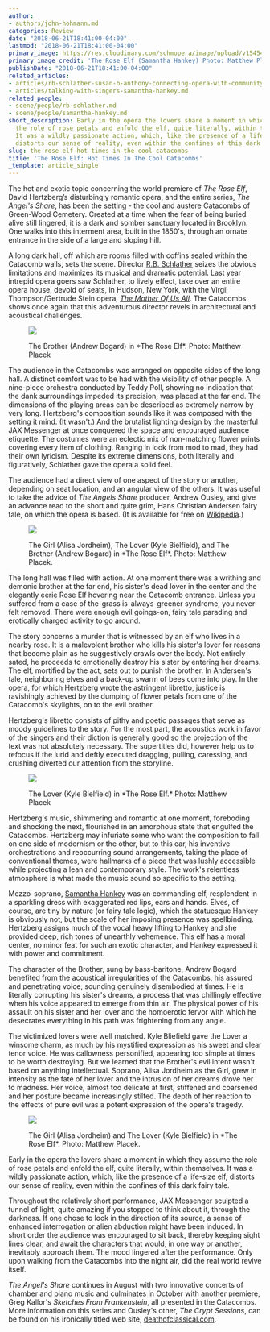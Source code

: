 ```yaml
---
author:
- authors/john-hohmann.md
categories: Review
date: "2018-06-21T18:41:00-04:00"
lastmod: "2018-06-21T18:41:00-04:00"
primary_image: https://res.cloudinary.com/schmopera/image/upload/v1545409169/media/webhook-uploads/1529620312128/sqTRE5.jpg.jpg
primary_image_credit: 'The Rose Elf (Samantha Hankey) Photo: Matthew Placek.'
publishDate: "2018-06-21T18:41:00-04:00"
related_articles:
- articles/rb-schlather-susan-b-anthony-connecting-opera-with-community.md
- articles/talking-with-singers-samantha-hankey.md
related_people:
- scene/people/rb-schlather.md
- scene/people/samantha-hankey.md
short_description: Early in the opera the lovers share a moment in which they assume
  the role of rose petals and enfold the elf, quite literally, within themselves.
  It was a wildly passionate action, which, like the presence of a life-size elf,
  distorts our sense of reality, even within the confines of this dark fairy tale.
slug: the-rose-elf-hot-times-in-the-cool-catacombs
title: 'The Rose Elf: Hot Times In The Cool Catacombs'
_template: article_single
---
```


The hot and exotic topic concerning the world premiere of *The Rose Elf*, David Hertzberg’s disturbingly romantic opera, and the entire series, *The Angel's Share*, has been the setting - the cool and austere Catacombs of Green-Wood Cemetery. Created at a time when the fear of being buried alive still lingered, it is a dark and somber sanctuary located in Brooklyn. One walks into this interment area, built in the 1850's, through an ornate entrance in the side of a large and sloping hill.

A long dark hall, off which are rooms filled with coffins sealed within the Catacomb walls, sets the scene. Director [R.B. Schlather](/scene/people/rb-schlather/) seizes the obvious limitations and maximizes its musical and dramatic potential. Last year intrepid opera goers saw Schlather, to lively effect, take over an entire opera house, devoid of seats, in Hudson, New York, with the Virgil Thompson/Gertrude Stein opera, [*The Mother Of Us All*](/rb-schlather-susan-b-anthony-connecting-opera-with-community/). The Catacombs shows once again that this adventurous director revels in architectural and acoustical challenges.

<figure data-type="image">

![](https://res.cloudinary.com/schmopera/image/upload/v1545409169/media/webhook-uploads/1529620406656/TRE7.jpg.jpg)

<figcaption>The Brother (Andrew Bogard) in *The Rose Elf*. Photo: Matthew Placek</figcaption>
</figure>

The audience in the Catacombs was arranged on opposite sides of the long hall. A distinct comfort was to be had with the visibility of other people. A nine-piece orchestra conducted by Teddy Poll, showing no indication that the dank surroundings impeded its precision, was placed at the far end. The dimensions of the playing areas can be described as extremely narrow by very long. Hertzberg's composition sounds like it was composed with the setting it mind. (It wasn't.) And the brutalist lighting design by the masterful JAX Messenger at once conquered the space and encouraged audience etiquette. The costumes were an eclectic mix of non-matching flower prints covering every item of clothing. Ranging in look from mod to mad, they had their own lyricism. Despite its extreme dimensions, both literally and figuratively, Schlather gave the opera a solid feel.

The audience had a direct view of one aspect of the story or another, depending on seat location, and an angular view of the others. It was useful to take the advice of *The Angels Share* producer, Andrew Ousley, and give an advance read to the short and quite grim, Hans Christian Andersen fairy tale, on which the opera is based. (It is available for free on [Wikipedia](https://en.wikisource.org/wiki/The_Elf_of_the_Rose).)

<figure data-type="image">

![](https://res.cloudinary.com/schmopera/image/upload/v1545409169/media/webhook-uploads/1529620398333/TRE2.jpg.jpg)

<figcaption>The Girl (Alisa Jordheim), The Lover (Kyle Bielfield), and The Brother (Andrew Bogard) in *The Rose Elf*. Photo: Matthew Placek.</figcaption>
</figure>
 
The long hall was filled with action. At one moment there was a writhing and demonic brother at the far end, his sister's dead lover in the center and the elegantly eerie Rose Elf hovering near the Catacomb entrance. Unless you suffered from a case of the-grass is-always-greener syndrome, you never felt removed. There were enough evil goings-on, fairy tale parading and erotically charged activity to go around.

The story concerns a murder that is witnessed by an elf who lives in a nearby rose. It is a malevolent brother who kills his sister's lover for reasons that become plain as he suggestively crawls over the body. Not entirely sated, he proceeds to emotionally destroy his sister by entering her dreams. The elf, mortified by the act, sets out to punish the brother. In Andersen's tale, neighboring elves and a back-up swarm of bees come into play. In the opera, for which Hertzberg wrote the astringent libretto, justice is ravishingly achieved by the dumping of flower petals from one of the Catacomb's skylights, on to the evil brother.

Hertzberg's libretto consists of pithy and poetic passages that serve as moody guidelines to the story. For the most part, the acoustics work in favor of the singers and their diction is generally good so the projection of the text was not absolutely necessary. The supertitles did, however help us to refocus if the lurid and deftly executed dragging, pulling, caressing, and crushing diverted our attention from the storyline.

<figure data-type="image">

![](https://res.cloudinary.com/schmopera/image/upload/v1545409169/media/webhook-uploads/1529620419769/TRE12.jpg.jpg)

<figcaption>The Lover (Kyle Bielfield) in *The Rose Elf.* Photo: Matthew Placek</figcaption>
</figure>

Hertzberg's music, shimmering and romantic at one moment, foreboding and shocking the next, flourished in an amorphous state that engulfed the Catacombs. Hertzberg may infuriate some who want the composition to fall on one side of modernism or the other, but to this ear, his inventive orchestrations and reoccurring sound arrangements, taking the place of conventional themes, were hallmarks of a piece that was lushly accessible while projecting a lean and contemporary style. The work's relentless atmosphere is what made the music sound so specific to the setting.

Mezzo-soprano, [Samantha Hankey](/talking-with-singers-samantha-hankey/) was an commanding elf, resplendent in a sparkling dress with exaggerated red lips, ears and hands. Elves, of course, are tiny by nature (or fairy tale logic), which the statuesque Hankey is obviously not, but the scale of her imposing presence was spellbinding. Hertzberg assigns much of the vocal heavy lifting to Hankey and she provided deep, rich tones of unearthly vehemence. This elf has a moral center, no minor feat for such an exotic character, and Hankey expressed it with power and commitment.

The character of the Brother, sung by bass-baritone, Andrew Bogard benefited from the acoustical irregularities of the Catacombs, his assured and penetrating voice, sounding genuinely disembodied at times. He is literally corrupting his sister's dreams, a process that was chillingly effective when his voice appeared to emerge from thin air. The physical power of his assault on his sister and her lover and the homoerotic fervor with which he desecrates everything in his path was frightening from any angle.

The victimized lovers were well matched. Kyle Bliefield gave the Lover a winsome charm, as much by his mystified expression as his sweet and clear tenor voice. He was callowness personified, appearing too simple at times to be worth destroying. But we learned that the Brother's evil intent wasn't based on anything intellectual. Soprano, Alisa Jordheim as the Girl, grew in intensity as the fate of her lover and the intrusion of her dreams drove her to madness. Her voice, almost too delicate at first, stiffened and coarsened and her posture became increasingly stilted. The depth of her reaction to the effects of pure evil was a potent expression of the opera's tragedy.

<figure data-type="image">

![](https://res.cloudinary.com/schmopera/image/upload/v1545409169/media/webhook-uploads/1529620413586/TRE9.jpg.jpg)

<figcaption>The Girl (Alisa Jordheim) and The Lover (Kyle Bielfield) in *The Rose Elf*. Photo: Matthew Placek.</figcaption>
</figure>

Early in the opera the lovers share a moment in which they assume the role of rose petals and enfold the elf, quite literally, within themselves. It was a wildly passionate action, which, like the presence of a life-size elf, distorts our sense of reality, even within the confines of this dark fairy tale.

Throughout the relatively short performance, JAX Messenger sculpted a tunnel of light, quite amazing if you stopped to think about it, through the darkness. If one chose to look in the direction of its source, a sense of enhanced interrogation or alien abduction might have been induced. In short order the audience was encouraged to sit back, thereby keeping sight lines clear, and await the characters that would, in one way or another, inevitably approach them. The mood lingered after the performance. Only upon walking from the Catacombs into the night air, did the real world revive itself.

*The Angel's Share* continues in August with two innovative concerts of chamber and piano music and culminates in October with another premiere, Greg Kallor's *Sketches From Frankenstein*, all presented in the Catacombs. More information on this series and Ousley's other, *The Crypt Sessions*, can be found on his ironically titled web site, [deathofclassical.com](https://www.deathofclassical.com/).
